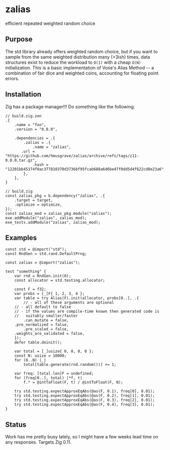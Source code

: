 # zalias

efficient repeated weighted random choice

## Purpose

The std library already offers weighted random choice, but if you want to sample from the same weighted distribution many (>3ish) times, data structures exist to reduce the workload to `O(1)` with a cheap `O(N)` initialization. This is a basic implementation of Vose's Alias Method -- a combination of fair dice and weighted coins, accounting for floating point errors.

## Installation

Zig has a package manager!!! Do something like the following.

```zig
// build.zig.zon
.{
    .name = "foo",
    .version = "0.0.0",

    .dependencies = .{
        .zalias = .{
            .name = "zalias",
	   .url = "https://github.com/hmusgrave/zalias/archive/refs/tags/z11-0.0.0.tar.gz",
            .hash = "12201bb45374f0ac377810370d3736bf95fcab688a6d6be47f0dd5d4f622cd0e23a6",
        },
    },
}
```

```zig
// build.zig
const zalias_pkg = b.dependency("zalias", .{
    .target = target,
    .optimize = optimize,
});
const zalias_mod = zalias_pkg.module("zalias");
exe.addModule("zalias", zalias_mod);
exe_tests.addModule("zalias", zalias_mod);
```

## Examples
```zig
const std = @import("std");
const RndGen = std.rand.DefaultPrng;

const zalias = @import("zalias");

test "something" {
    var rnd = RndGen.init(0);
    const allocator = std.testing.allocator;

    const F = f32;
    var probs = [_]F{ 1, 2, 3, 4 };
    var table = try Alias(F).init(allocator, probs[0..], .{
    	// - all of these arguments are optional
	// - all default to false
	// - if the values are compile-time known then generated code is
 	//   suitably smaller/faster
    	.can_mutate = false,
	.pre_normalized = false,
    	.pre_scaled = false,
	.weights_are_validated = false,
    });
    defer table.deinit();

    var total = [_]usize{ 0, 0, 0, 0 };
    const N: usize = 10000;
    for (0..N) |_|
        total[table.generate(rnd.random())] += 1;

    var freq: [total.len]F = undefined;
    for (freq[0..], total) |*f, t|
        f.* = @intToFloat(F, t) / @intToFloat(F, N);

    try std.testing.expectApproxEqAbs(@as(F, 0.1), freq[0], 0.01);
    try std.testing.expectApproxEqAbs(@as(F, 0.2), freq[1], 0.01);
    try std.testing.expectApproxEqAbs(@as(F, 0.3), freq[2], 0.01);
    try std.testing.expectApproxEqAbs(@as(F, 0.4), freq[3], 0.01);
}
```

## Status
Work has me pretty busy lately, so I might have a few weeks lead time on any responses. Targets Zig 0.11.
